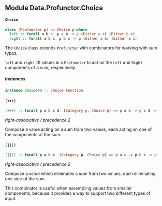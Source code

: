 ## Module Data.Profunctor.Choice

#### `Choice`

``` purescript
class (Profunctor p) <= Choice p where
  left :: forall a b c. p a b -> p (Either a c) (Either b c)
  right :: forall a b c. p b c -> p (Either a b) (Either a c)
```

The `Choice` class extends `Profunctor` with combinators for working with
sum types.

`left` and `right` lift values in a `Profunctor` to act on the `Left` and
`Right` components of a sum, respectively.

##### Instances
``` purescript
instance choiceFn :: Choice Function
```

#### `(+++)`

``` purescript
(+++) :: forall p a b c d. (Category p, Choice p) => p a b -> p c d -> p (Either a c) (Either b d)
```

_right-associative / precedence 2_

Compose a value acting on a sum from two values, each acting on one of
the components of the sum.

#### `(|||)`

``` purescript
(|||) :: forall p a b c. (Category p, Choice p) => p a c -> p b c -> p (Either a b) c
```

_right-associative / precedence 2_

Compose a value which eliminates a sum from two values, each eliminating
one side of the sum.

This combinator is useful when assembling values from smaller components,
because it provides a way to support two different types of input.


